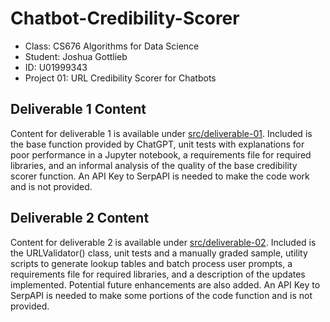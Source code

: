 # Chatbot-Credibility-Scorer

<ul>
  <li>Class: CS676 Algorithms for Data Science</li>
  <li>Student: Joshua Gottlieb</li>
  <li>ID: U01999343</li>
  <li>Project 01: URL Credibility Scorer for Chatbots</li>
</ul>

## Deliverable 1 Content

Content for deliverable 1 is available under [src/deliverable-01](https://github.com/JoshuaGottlieb/Chatbot-Credibility-Scorer/tree/main/src/deliverable-01). Included is the base function provided by ChatGPT, unit tests with explanations for poor performance in a Jupyter notebook, a requirements file for required libraries, and an informal analysis of the quality of the base credibility scorer function. An API Key to SerpAPI is needed to make the code work and is not provided.

## Deliverable 2 Content

Content for deliverable 2 is available under [src/deliverable-02](https://github.com/JoshuaGottlieb/Chatbot-Credibility-Scorer/tree/main/src/deliverable-02). Included is the URLValidator() class, unit tests and a manually graded sample, utility scripts to generate lookup tables and batch process user prompts, a requirements file for required libraries, and a description of the updates implemented. Potential future enhancements are also added. An API Key to SerpAPI is needed to make some portions of the code function and is not provided.
